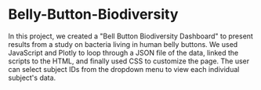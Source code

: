 # Belly-Button-Biodiversity
 
In this project, we created a "Bell Button Biodiversity Dashboard" to present results from a study on bacteria living in human belly buttons. We used JavaScript and Plotly to loop through a JSON file of the data, linked the scripts to the HTML, and finally used CSS to customize the page. The user can select subject IDs from the dropdown menu to view each individual subject's data.